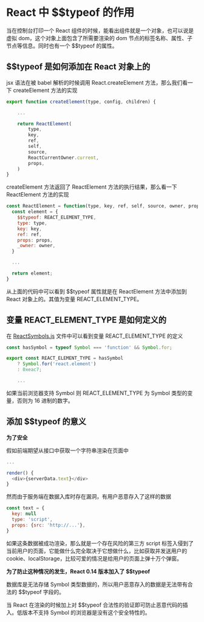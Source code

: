 # React 中 $$typeof 的作用

当在控制台打印一个 React 组件的时候，能看出组件就是一个对象，也可以说是虚拟 dom，这个对象上面包含了所需要渲染的 dom 节点的标签名称、属性、子节点等信息。同时也有一个 $$typeof 的属性。

## $$typeof 是如何添加在 React 对象上的

jsx 语法在被 babel 解析的时候调用 React.createElement 方法，那么我们看一下 createElement 方法的实现

```js
export function createElement(type, config, children) {

    ...

    return ReactElement(
        type,
        key,
        ref,
        self,
        source,
        ReactCurrentOwner.current,
        props,
    )
}
```

createElement 方法返回了 ReactElement 方法的执行结果，那么看一下 ReactElement 方法的实现

```js
const ReactElement = function(type, key, ref, self, source, owner, props) {
  const element = {
    $$typeof: REACT_ELEMENT_TYPE,
    type: type,
    key: key,
    ref: ref,
    props: props,
    _owner: owner,
  }

  ...

  return element;
}
```

从上面的代码中可以看到 $$typeof 属性就是在 ReactElement 方法中添加到 React 对象上的。其值为变量 REACT_ELEMENT_TYPE。

## 变量 REACT_ELEMENT_TYPE 是如何定义的

在 [ReactSymbols.js](https://github.com/Dolov/react/blob/master/packages/shared/ReactSymbols.js) 文件中可以看到变量 REACT_ELEMENT_TYPE 的定义

```js
const hasSymbol = typeof Symbol === 'function' && Symbol.for;

export const REACT_ELEMENT_TYPE = hasSymbol
    ? Symbol.for('react.element')
    : 0xeac7;

    ...
```

如果当前浏览器支持 Symbol 则 REACT_ELEMENT_TYPE 为 Symbol 类型的变量，否则为 16 进制的数字。

## 添加 $$typeof 的意义

**为了安全**

假如前端期望从接口中获取一个字符串渲染在页面中

```js
...

render() {
  <div>{serverData.text}</div>
}
```

然而由于服务端在数据入库时存在漏洞，有用户恶意存入了这样的数据

```js
const text = {
  key: null
  type: 'script',
  props: {src: 'http://...'},
}
```

如果这条数据被成功渲染，那么就是一个存在风险的第三方 script 标签入侵到了当前用户的页面，它能做什么完全取决于它想做什么，比如获取并发送用户的 cookie、localStorage，比较可爱的情况是给用户的页面上弹十万个弹窗。

**为了防止这种情况的发生，React 0.14 版本加入了 $$typeof**

数据库是无法存储 Symbol 类型数据的，所以用户恶意存入的数据是无法带有合法的 $$typeof 字段的。

当 React 在渲染的时候加上对 $$typeof 合法性的验证即可防止恶意代码的插入。低版本不支持 Symbol 的浏览器是没有这个安全特性的。
